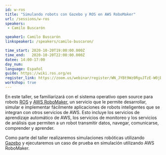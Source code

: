 ```yaml
---
id: w-ros
title: "Simulando robots con Gazebo y ROS en AWS RoboMaker"
url: /sessions/w-ros
speakers:
 - Camilo Buscarón

speaker1: Camilo Buscarón
linkspeaker1: /speakers/camilo-buscaron/

time_start: 2020-10-20T19:00:00.000Z
time_end:   2020-10-20T22:00:00.000Z
datee: 14:00-17:00
day_num: 
language: Español
guide: https://wiki.ros.org/es
register_link: https://zoom.us/webinar/register/WN_JYBt9Wz0RguJTzE-W0jDXQ
workshop: true
---
```



 En este taller, se familiarizará con el sistema operativo open source para robots [ROS](http://www.ros.org) y [AWS RoboMaker](https://aws.amazon.com/robomaker), un servicio que le permite desarrollar, simular e implementar fácilmente aplicaciones de robots inteligentes que se integran con otros servicios de AWS. Esto incluye los servicios de aprendizaje automático de AWS, los servicios de monitoreo y los servicios de análisis que permiten a un robot transmitir datos, navegar, comunicarse, comprender y aprender.

Como parte del taller realizaremos simulaciones robóticas utilizando [Gazebo](http://gazebosim.org) y ejecutaremos un caso de prueba en simulación utilizando AWS RoboMaker.

